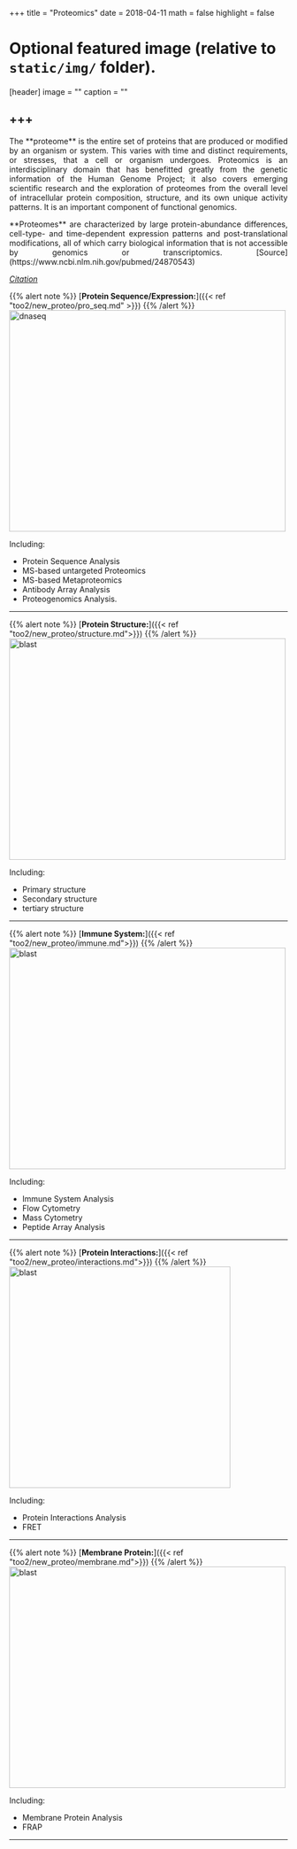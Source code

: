 +++
title = "Proteomics"
date = 2018-04-11
math = false
highlight = false

# Optional featured image (relative to `static/img/` folder).
[header]
image = ""
caption = ""


+++
---

<p align="justify">The **proteome** is the entire set of proteins that are produced or modified by an organism or system. This varies with time and distinct requirements, or stresses, that a cell or organism undergoes. Proteomics is an interdisciplinary domain that has benefitted greatly from the genetic information of the Human Genome Project; it also covers emerging scientific research and the exploration of proteomes from the overall level of intracellular protein composition, structure, and its own unique activity patterns. It is an important component of functional genomics.

<p align="justify">**Proteomes** are characterized by large protein-abundance differences, cell-type- and time-dependent expression patterns and post-translational modifications, all of which carry biological information that is not accessible by genomics or transcriptomics. [Source](https://www.ncbi.nlm.nih.gov/pubmed/24870543)


[*Citation*](https://en.wikipedia.org/wiki/Proteomics)

{{% alert note %}}
[**Protein Sequence/Expression:**]({{< ref "too2/new_proteo/pro_seq.md" >}})
{{% /alert %}}
<img src="/img/tools/protein/pro_seq.png" width="500" height="400" alt="dnaseq" align="center">
<p align="justify">Including:

* Protein Sequence Analysis
* MS-based untargeted Proteomics
* MS-based Metaproteomics
* Antibody Array Analysis
* Proteogenomics Analysis.

---


{{% alert note %}}
[**Protein Structure:**]({{< ref "too2/new_proteo/structure.md">}})
{{% /alert %}}
<img src="/img/tools/protein/structure.jpg" width="500" height="400" alt="blast" align="center">
<p align="justify">Including: 

* Primary structure
* Secondary structure
* tertiary structure


---

{{% alert note %}}
[**Immune System:**]({{< ref "too2/new_proteo/immune.md">}})
{{% /alert %}}
<img src="/img/tools/protein/immune.jpg" width="500" height="400" alt="blast" align="center">
<p align="justify">Including: 

* Immune System Analysis
* Flow Cytometry
* Mass Cytometry
* Peptide Array Analysis


---


{{% alert note %}}
[**Protein Interactions:**]({{< ref "too2/new_proteo/interactions.md">}})
{{% /alert %}}
<img src="/img/tools/protein/actions.png" width="400" height="400" alt="blast" align="center">
<p align="justify">Including: 

* Protein Interactions Analysis
* FRET


---

{{% alert note %}}
[**Membrane Protein:**]({{< ref "too2/new_proteo/membrane.md">}})
{{% /alert %}}
<img src="/img/tools/protein/membrane.jpg" width="500" height="400" alt="blast" align="center">
<p align="justify">Including: 

* Membrane Protein Analysis
* FRAP


---
